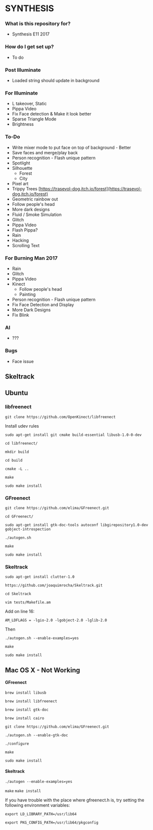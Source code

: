 # SYNTHESIS #

### What is this repository for? ###

* Synthesis E11 2017

### How do I get set up? ###

* To do

### Post Illuminate

* Loaded string should update in background

### For Illuminate

* L takeover, Static
* Pippa Video
* Fix Face detection & Make it look better
* Sparse Triangle Mode
* Brightness

### To-Do

* Write mixer mode to put face on top of background - Better
* Save faces and merge/play back
* Person recognition - Flash unique pattern
* Spotlight
* Silhouette
  * Forest
  * City
* Pixel art
* Trippy Trees [https://trasevol-dog.itch.io/forest](https://trasevol-dog.itch.io/forest)
* Geometric rainbow out
* Follow people's head
* More dark designs
* Fluid / Smoke Simulation
* Glitch
* Pippa Video
* Flash Pippa?
* Rain
* Hacking
* Scrolling Text

### For Burning Man 2017

* Rain
* Glitch
* Pippa Video
* Kinect
    * Follow people's head
    * Painting
* Person recognition - Flash unique pattern
* Fix Face Detection and Display
* More Dark Designs
* Fix Blink

### AI

* ???


### Bugs

* Face issue


## Skeltrack


## Ubuntu

### libfreenect

`git clone https://github.com/OpenKinect/libfreenect`

Install udev rules

`sudo apt-get install git cmake build-essential libusb-1.0-0-dev`

`cd libfreenect/`

`mkdir build`

`cd build`

`cmake -L ..`

`make`

`sudo make install`

### GFreenect

`git clone https://github.com/elima/GFreenect.git`

`cd GFreenect/`

`sudo apt-get install gtk-doc-tools autoconf libgirepository1.0-dev gobject-introspection`

`./autogen.sh`

`make`

`sudo make install`


### Skeltrack

`sudo apt-get install clutter-1.0`

`https://github.com/joaquimrocha/Skeltrack.git`

`cd Skeltrack`

`vim tests/Makefile.am`

Add on line 16:

`AM_LDFLAGS = -lgio-2.0 -lgobject-2.0 -lglib-2.0`

Then

`./autogen.sh --enable-examples=yes`

`make`

`sudo make install`

## Mac OS X - Not Working

#### GFreenect

`brew install libusb`

`brew install libfreenect`

`brew install gtk-doc`

`brew install cairo`

`git clone https://github.com/elima/GFreenect.git`

`./autogen.sh --enable-gtk-doc`

`./configure`

`make`

`sudo make install`

#### Skeltrack

`./autogen --enable-examples=yes`

`make`
`make install`
 
If you have trouble with the place where gfreenect.h is, try setting the following environment variables:
 
`export LD_LIBRARY_PATH=/usr/lib64`

`export PKG_CONFIG_PATH=/usr/lib64/pkgconfig`
